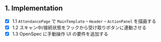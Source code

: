 ## 1. Implementation

- [x] 1.1 `AttendancePage` で `MainTemplate`・`Header`・`ActionPanel` を描画する
- [x] 1.2 スキャン中/接続状態をフックから受け取りボタンに連動させる
- [x] 1.3 OpenSpec に手動操作 UI の要件を追加する
